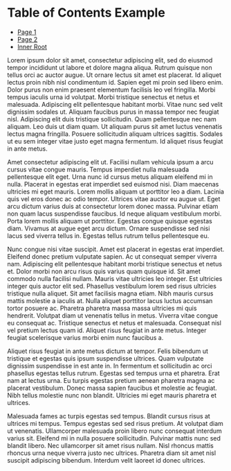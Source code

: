 # Table of Contents Example

* [Page 1](vscode://redhat.vscode-didact?workspace=toc-local/page1.didact.md)
* [Page 2](vscode://redhat.vscode-didact?workspace=toc-local/page2.didact.md)
* [Inner Root](vscode://redhat.vscode-didact?workspace=toc-local/inner-root.didact.md)

Lorem ipsum dolor sit amet, consectetur adipiscing elit, sed do eiusmod tempor incididunt ut labore et dolore magna aliqua. Rutrum quisque non tellus orci ac auctor augue. Ut ornare lectus sit amet est placerat. Id aliquet lectus proin nibh nisl condimentum id. Sapien eget mi proin sed libero enim. Dolor purus non enim praesent elementum facilisis leo vel fringilla. Morbi tempus iaculis urna id volutpat. Morbi tristique senectus et netus et malesuada. Adipiscing elit pellentesque habitant morbi. Vitae nunc sed velit dignissim sodales ut. Aliquam faucibus purus in massa tempor nec feugiat nisl. Adipiscing elit duis tristique sollicitudin. Quam pellentesque nec nam aliquam. Leo duis ut diam quam. Ut aliquam purus sit amet luctus venenatis lectus magna fringilla. Posuere sollicitudin aliquam ultrices sagittis. Sodales ut eu sem integer vitae justo eget magna fermentum. Id aliquet risus feugiat in ante metus.

Amet consectetur adipiscing elit ut. Facilisi nullam vehicula ipsum a arcu cursus vitae congue mauris. Tempus imperdiet nulla malesuada pellentesque elit eget. Urna nunc id cursus metus aliquam eleifend mi in nulla. Placerat in egestas erat imperdiet sed euismod nisi. Diam maecenas ultricies mi eget mauris. Lorem mollis aliquam ut porttitor leo a diam. Lacinia quis vel eros donec ac odio tempor. Ultrices vitae auctor eu augue ut. Eget arcu dictum varius duis at consectetur lorem donec massa. Pulvinar etiam non quam lacus suspendisse faucibus. Id neque aliquam vestibulum morbi. Porta lorem mollis aliquam ut porttitor. Egestas congue quisque egestas diam. Vivamus at augue eget arcu dictum. Ornare suspendisse sed nisi lacus sed viverra tellus in. Egestas tellus rutrum tellus pellentesque eu.

Nunc congue nisi vitae suscipit. Amet est placerat in egestas erat imperdiet. Eleifend donec pretium vulputate sapien. Ac ut consequat semper viverra nam. Adipiscing elit pellentesque habitant morbi tristique senectus et netus et. Dolor morbi non arcu risus quis varius quam quisque id. Sit amet commodo nulla facilisi nullam. Mauris vitae ultricies leo integer. Est ultricies integer quis auctor elit sed. Phasellus vestibulum lorem sed risus ultricies tristique nulla aliquet. Sit amet facilisis magna etiam. Nibh mauris cursus mattis molestie a iaculis at. Nulla aliquet porttitor lacus luctus accumsan tortor posuere ac. Pharetra pharetra massa massa ultricies mi quis hendrerit. Volutpat diam ut venenatis tellus in metus. Viverra vitae congue eu consequat ac. Tristique senectus et netus et malesuada. Consequat nisl vel pretium lectus quam id. Aliquet risus feugiat in ante metus. Integer feugiat scelerisque varius morbi enim nunc faucibus a.

Aliquet risus feugiat in ante metus dictum at tempor. Felis bibendum ut tristique et egestas quis ipsum suspendisse ultrices. Quam vulputate dignissim suspendisse in est ante in. In fermentum et sollicitudin ac orci phasellus egestas tellus rutrum. Egestas sed tempus urna et pharetra. Erat nam at lectus urna. Eu turpis egestas pretium aenean pharetra magna ac placerat vestibulum. Donec massa sapien faucibus et molestie ac feugiat. Nibh tellus molestie nunc non blandit. Ultricies mi eget mauris pharetra et ultrices.

Malesuada fames ac turpis egestas sed tempus. Blandit cursus risus at ultrices mi tempus. Tempus egestas sed sed risus pretium. At volutpat diam ut venenatis. Ullamcorper malesuada proin libero nunc consequat interdum varius sit. Eleifend mi in nulla posuere sollicitudin. Pulvinar mattis nunc sed blandit libero. Nec ullamcorper sit amet risus nullam. Nisl rhoncus mattis rhoncus urna neque viverra justo nec ultrices. Pharetra diam sit amet nisl suscipit adipiscing bibendum. Interdum velit laoreet id donec ultrices.
